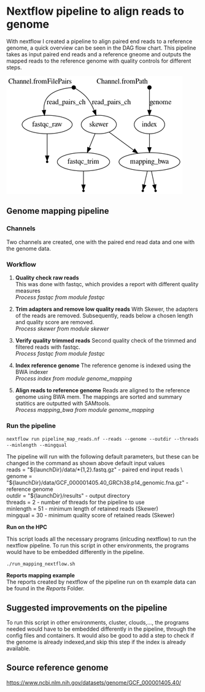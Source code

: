 # Nextflow pipeline to align reads to genome

With nextflow I created a pipeline to align paired end reads to a reference genome, a quick overview can be seen in the DAG flow chart. This pipeline takes as input paired end reads and a reference gneome and outputs the mapped reads to the reference genome with quality controls for different steps. 


![alt text](https://github.com/zzzooeee/test-mapping-nextflow/blob/main/reports/dag-chart.png)



## Genome mapping pipeline
### Channels

Two channels are created, one with the paired end read data and one with the genome data. 

### Workflow

1. **Quality check raw reads** \
   This was done with fastqc, which provides a report with different quality measures \
   *Process fastqc from module fastqc* 

3. **Trim adapters and remove low quality reads** 
   With Skewer, the adapters of the reads are removed. Subsequently, reads below a chosen length and quality score are removed. \
   *Process skewer from module skewer* 

5. **Verify quality trimmed reads**
   Second quality check of the trimmed and filtered reads with fastqc. \
   *Process fastqc from module fastqc* 

7. **Index reference genome**
   The reference genome is indexed using the BWA indexer \
   *Process index from module genome_mapping* 

9. **Align reads to reference genome**
    Reads are aligned to the reference genome using BWA mem. The mappings are sorted and summary statitics are outputted with SAMtools. \
    *Process mapping_bwa from module genome_mapping* 

### Run the pipeline

```
nextflow run pipeline_map_reads.nf --reads --genome --outdir --threads --minlength --mingqual
```

The pipeline will run with the following default parameters, but these can be changed in the command as shown above
default input values \
reads = "${launchDir}/data/*{1,2}.fastq.gz" - paired end input reads \
genome = "${launchDir}/data/GCF_000001405.40_GRCh38.p14_genomic.fna.gz" -reference genome \
outdir = "${launchDir}/results" - output directory \
threads = 2 - number of threads for the pipeline to use \
minlength = 51 - minimum length of retained reads (Skewer) \
mingqual = 30 - minimum quality score of retained reads (Skewer) 


**Run on the HPC** 

This script loads all the necessary programs (inlcuding nextflow) to run the nextflow pipeline. To run this script in other environments, the programs would have to be embedded differently in the pipeline. 

```
./run_mapping_nextflow.sh
```

**Reports mapping example** \
The reports created by nextflow of the pipeline run on th example data can be found in the *Reports* Folder.

## Suggested improvements on the pipeline

To run this script in other environments, cluster, clouds,..., the programs needed would have to be embedded differently in the pipeline, through the config files and containers.
It would also be good to add a step to check if the genome is already indexed,and skip this step if the index is already available.

## Source reference genome
https://www.ncbi.nlm.nih.gov/datasets/genome/GCF_000001405.40/



